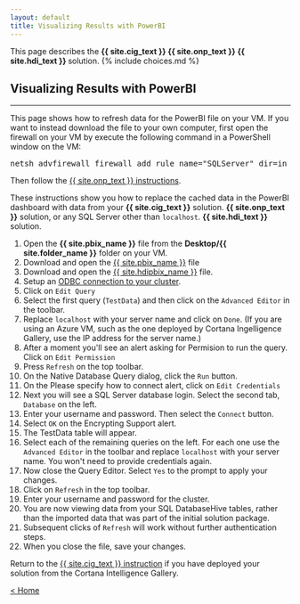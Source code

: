 ```yaml
---
layout: default
title: Visualizing Results with PowerBI
---
```


<div class="alert alert-success" role="alert"> This page describes the 
<strong>
<span class="cig">{{ site.cig_text }}</span>
<span class="onp">{{ site.onp_text }}</span>
<span class="hdi">{{ site.hdi_text }}</span> 
</strong>
solution.
{% include choices.md %}
</div> 

## Visualizing Results with PowerBI
-----------------------------------


<div class="alert alert-info cig" >
This page shows how to refresh data for the PowerBI file on your VM.  If you want to instead download the file to your own computer, first open the firewall on your VM by execute the following command in a PowerShell window on the VM:
<pre class="highlight">
netsh advfirewall firewall add rule name="SQLServer" dir=in action=allow protocol=tcp localport=1433 
</pre>
<p/>
Then follow the <a href="Visualize_Results.html?path=onp">{{ site.onp_text }} instructions</a>. 
</div>  
<p/>
These instructions show you how to replace the cached data in the PowerBI dashboard with data from your 
<span class="cig"><strong>{{ site.cig_text }}</strong> solution. </span>
<span class="onp"><strong>{{ site.onp_text }}</strong> solution, or any SQL Server other than <code>localhost</code>. </span>
<span class="hdi"><strong>{{ site.hdi_text }}</strong> solution. </span>
  
<ol>
<li class="cig">Open the <strong>{{ site.pbix_name }}</strong> file from the <strong>Desktop/{{ site.folder_name }}</strong> folder on your VM. </li>
<li class="onp">Download and open the <a href="{{ site.pbix_sqldownload_url }}" target="_blank">{{ site.pbix_name }}</a> file</li>
<li class="hdi">Download and open the <a href="{{ site.pbix_hdidownload_url }}" target="_blank">{{ site.hdipbix_name }}</a> file.</li>
<li class="hdi">Setup an <a href="ODBC.html">ODBC connection to your cluster</a>. </li>
<li class="onp ">Click on <code>Edit Query</code></li>
<li class="onp ">Select the first query (<code>TestData</code>) and then click on the <code>Advanced Editor</code> in the toolbar.</li>
<li class="onp">Replace <code>localhost</code> with your server name and click on <code>Done</code>. (If you are using an Azure VM, such as the one deployed by Cortana Ingelligence Gallery, use the IP address for the server name.)</li>
<li class="onp">After a moment you'll see an alert asking for Permision to run the query.  Click on <code>Edit Permission</code> </li>
<li class="cig">Press <code>Refresh</code> on the top toolbar. </li>
<li class="sql">On the Native Database Query dialog, click the <code>Run</code> button.</li>
<li  class="onp">On the Please specify how to connect alert, click on <code>Edit Credentials</code></li>
<li class="sql">Next you will see a SQL Server database login. Select the second tab,  <code>Database</code> on the left.</li>
<li class="sql">Enter your username and password. Then select the <code>Connect</code> button.</li>
<li class="sql">Select <code>OK</code> on the Encrypting Support alert.</li>
<li class="onp">The TestData table will appear.</li>
<li class="onp"> Select each of the remaining queries on the left.  For each one use the <code>Advanced Editor</code> in the toolbar and replace <code>localhost</code> with your server name. You won't need to provide credentials again.</li>
<li class="onp">Now close the Query Editor.  Select <code>Yes</code> to the prompt to apply your changes.</li>
<li class="hdi">Click on <code>Refresh</code> in the top toolbar.</li>
<li class="hdi">Enter your username and password for the cluster.</li>
<li> You are now viewing data from your <span class="sql">SQL Database</span><span class="hdi">Hive tables</span>, rather than the imported data that was part of the initial solution package.</li>
<li>Subsequent clicks of <code>Refresh</code> will work without further authentication steps.</li>
<li>When you close the file, save your changes.</li>
</ol>

<div class="alert alert-info onp" role="alert">
Return to the <a href="Visualize_Results.html?path=cig">{{ site.cig_text }} instruction</a> if you have deployed your solution from the Cortana Intelligence Gallery.
</div>

[&lt; Home](index.html)